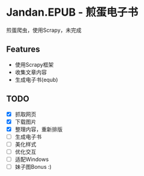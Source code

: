 # Jandan.EPUB - 煎蛋电子书
煎蛋爬虫，使用Scrapy，未完成

## Features
+ 使用Scrapy框架
+ 收集文章内容
+ 生成电子书(equb)

## TODO
- [x] 抓取网页
- [x] 下载图片
- [x] 整理内容，重新排版
- [ ] 生成电子书
- [ ] 美化样式
- [ ] 优化交互
- [ ] 适配Windows
- [ ] 妹子图Bonus :)

